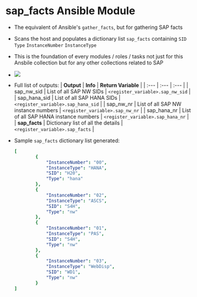 # sap_facts Ansible Module

- The equivalent of Ansible's `gather_facts`, but for gathering SAP facts
- Scans the host and populates a dictionary list `sap_facts` containing `SID` `Type` `InstanceNumber` `InstanceType`
- This is the foundation of every modules / roles / tasks not just for this Ansbile collection but for any other collections related to SAP
- ![](/docs/diagrams/workflow_module_sap_facts.svg)
- Full list of outputs:
    | **Output**            | **Info**                                  | **Return Variable**                 |
    | :---                  | :---                                      | :---                                |
    | sap_nw_sid            | List of all SAP NW SIDs                   | `<register_variable>.sap_nw_sid`    |
    | sap_hana_sid          | List of all SAP HANA SIDs                 | `<register_variable>.sap_hana_sid`  |
    | sap_nw_nr             | List of all SAP NW instance numbers       | `<register_variable>.sap_nw_nr`     |
    | sap_hana_nr           | List of all SAP HANA instance numbers     | `<register_variable>.sap_hana_nr`   |
    | **sap_facts**         | Dictionary list of all the details        | `<register_variable>.sap_facts`     |

- Sample `sap_facts` dictionary list generated:
            
    ```yaml
    [
            {
                "InstanceNumber": "00",
                "InstanceType": "HANA",
                "SID": "H20",
                "Type": "hana"
            },
            {
                "InstanceNumber": "02",
                "InstanceType": "ASCS",
                "SID": "S4H",
                "Type": "nw"
            },
            {
                "InstanceNumber": "01",
                "InstanceType": "PAS",
                "SID": "S4H",
                "Type": "nw"
            },
            {
                "InstanceNumber": "03",
                "InstanceType": "WebDisp",
                "SID": "WD1",
                "Type": "nw"
            }
    ]
    ```

